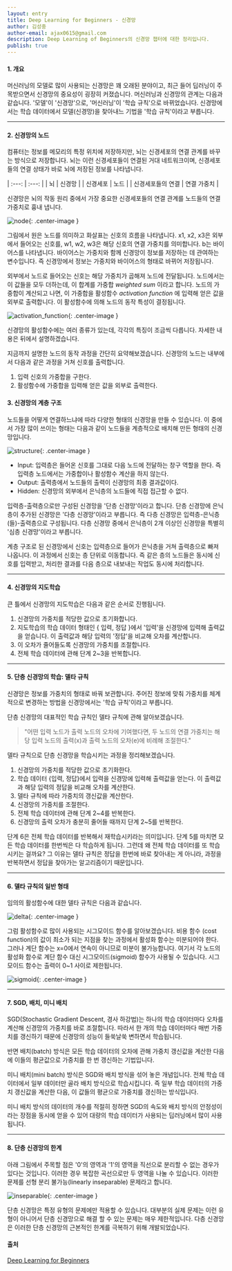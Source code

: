```yaml
---
layout: entry
title: Deep Learning for Beginners - 신경망
author: 김성중
author-email: ajax0615@gmail.com
description: Deep Learning of Beginners의 신경망 챕터에 대한 정리입니다.
publish: true
---
```


#### 1. 개요
머신러닝의 모델로 많이 사용되는 신경망은 꽤 오래된 분야이고, 최근 들어 딥러닝이 주목받으면서 신경망의 중요성이 굉장히 커졌습니다. 머신러닝과 신경망의 관계는 다음과 같습니다. '모델'이 '신경망'으로, '머신러닝'이 '학습 규칙'으로 바뀌었습니다. 신경망에서는 학습 데이터에서 모델(신경망)을 찾아내느 기법을 '학습 규칙'이라고 부릅니다.

---

#### 2. 신경망의 노드
컴퓨터는 정보를 메모리의 특정 위치에 저장하지만, 뇌는 신경세포의 연결 관계를 바꾸는 방식으로 저장합니다. 뇌는 이런 신경세포들이 연결된 거대 네트워크이며, 신경세포들의 연결 상태가 바로 뇌에 저장된 정보를 나타냅니다.

| :---: | :---: |
| 뇌 | 신경망 |
| 신경세포 | 노드 |
| 신경세포들의 연결 | 연결 가중치 |

신경망은 뇌의 작동 원리 중에서 가장 중요한 신경세포들의 연결 관계를 노드들의 연결 가중치로 흉내 냅니다.

![node](/images/2017/04/11/node.png "node"){: .center-image }

그림에서 원은 노드를 의미하고 화살표는 신호의 흐름을 나타냅니다. x1, x2, x3은 외부에서 들어오는 신호를, w1, w2, w3은 해당 신호의 연결 가중치를 의미합니다. b는 바이어스를 나타냅니다. 바이어스는 가중치와 함께 신경망이 정보를 저장하는 데 관여하는 변수입니다. 즉 신경망에서 정보는 가중치와 바이어스의 형태로 바뀌어 저장됩니다.

외부에서 노드로 들어오는 신호는 해당 가중치가 곱해져 노드에 전달됩니다. 노드에서는 이 값들을 모두 더하는데, 이 합계를 가중합 *weighted sum* 이라고 합니다. 노드의 가중합이 계산되고 나면, 이 가중합을 활성함수 *activation function* 에 입력해 얻은 값을 외부로 출력합니다. 이 활성함수에 의해 노드의 동작 특성이 결정됩니다.

![activation_function](/images/2017/04/11/activation_function.png "activation_function"){: .center-image }

신경망의 활성함수에는 여러 종류가 있는데, 각각의 특징이 조금씩 다릅니다. 자세한 내용은 뒤에서 설명하겠습니다.

지금까지 설명한 노드의 동작 과정을 간단히 요약해보겠습니다. 신경망의 노드는 내부에서 다음과 같은 과정을 거쳐 신호를 출력합니다.

1. 입력 신호의 가중합을 구한다.
2. 활성함수에 가중합을 입력해 얻은 값을 외부로 출력한다.

#### 3. 신경망의 계층 구조
노드들을 어떻게 연결하느냐에 따라 다양한 형태의 신경망을 만들 수 있습니다. 이 중에서 가장 많이 쓰이는 형태는 다음과 같이 노드들을 계층적으로 배치해 만든 형태의 신경망입니다.

![structure](/images/2017/04/11/structure.jpg "structure"){: .center-image }

- Input: 입력층은 들어온 신호를 그대로 다음 노드에 전달하는 창구 역할을 한다. 즉 입력층 노드에서는 가중합이나 활성함수 계산을 하지 않는다.
- Output: 출력층에서 노드들의 출력이 신경망의 최종 결과값이다.
- Hidden: 신경망의 외부에서 은닉층의 노드들에 직접 접근할 수 없다.

입력층-출력층으로만 구성된 신경망을 '단층 신경망'이라고 합니다. 단층 신경망에 은닉층이 추가된 신경망은 '다층 신경망'이라고 부릅니다. 즉 다층 신경망은 입력층-은닉층(들)-출력층으로 구성됩니다. 다층 신경망 중에서 은닉층이 2개 이상인 신경망을 특별히 '심층 신경망'이라고 부릅니다.

계층 구조로 된 신경망에서 신호는 입력층으로 들어가 은닉층을 거쳐 출력층으로 빠져 나옵니다. 이 과정에서 신호는 층 단위로 이동합니다. 즉 같은 층의 노드들은 동시에 신호를 입력받고, 처리한 결과를 다음 층으로 내보내는 작업도 동시에 처리합니다.

---

#### 4. 신경망의 지도학습
큰 틀에서 신경망의 지도학습은 다음과 같은 순서로 진행됩니다.

1. 신경망의 가중치를 적당한 값으로 초기화합니다.
2. 지도학습의 학습 데이터 형태인 { 입력, 정답 }에서 '입력'을 신경망에 입력해 출력값을 얻습니다. 이 출력값과 해당 입력의 '정답'을 비교해 오차를 계산합니다.
3. 이 오차가 줄어들도록 신경망의 가중치를 조절합니다.
4. 전체 학습 데이터에 관해 단계 2~3을 반복합니다.

---

#### 5. 단층 신경망의 학습: 델타 규칙
신경망은 정보를 가중치의 형태로 바꿔 보관합니다. 주어진 정보에 맞춰 가중치를 체계적으로 변경하는 방법을 신경망에서는 '학습 규칙'이라고 부릅니다.

단층 신경망의 대표적인 학습 규칙인 델타 규칙에 관해 알아보겠습니다.

> "어떤 입력 노드가 출력 노드의 오차에 기여했다면, 두 노드의 연결 가중치는 해당 입력 노드의 출력(x)과 출력 노드의 오차(e)에 비례해 조절한다."

델타 규칙으로 단층 신경망을 학습시키는 과정을 정리해보겠습니다.

1. 신경망의 가중치를 적당한 값으로 초기화한다.
2. 학습 데이터 {입력, 정답}에서 입력을 신경망에 입력해 출력값을 얻는다. 이 출력값과 해당 입력의 정답을 비교해 오차를 계산한다.
3. 델타 규칙에 따라 가중치의 갱신값을 계산한다.
4. 신경망의 가중치를 조절한다.
5. 전체 학습 데이터에 관해 단계 2~4를 반복한다.
6. 신경망의 출력 오차가 충분히 줄어들 때까지 단계 2~5를 반복한다.

단계 6은 전체 학습 데이터를 반복해서 재학습시키라는 의미입니다. 단계 5를 마치면 모든 학습 데이터를 한번씩은 다 학습하게 됩니다. 그런데 왜 전체 학습 데이터를 또 학습시키는 걸까요? 그 이유는 델타 규칙은 정답을 한번에 바로 찾아내는 게 아니라, 과정을 반복하면서 정답을 찾아가는 알고리즘이기 때문입니다.

---

#### 6. 델타 규칙의 일반 형태
임의의 활성함수에 대한 델타 규칙은 다음과 같습니다.

![delta](/images/2017/04/11/delta.png "delta"){: .center-image }

그럼 활성함수로 많이 사용되는 시그모이드 함수를 알아보겠습니다. 비용 함수 (cost function)의 값이 최소가 되는 지점을 찾는 과정에서 활성화 함수는 미분되어야 한다. 그러나 계단 함수는 x=0에서 연속이 아니므로 미분이 불가능합니다. 여기서 각 노드의 활성화 함수로 계단 함수 대신 시그모이드(sigmoid) 함수가 사용될 수 있습니다. 시그모이드 함수는 출력이 0~1 사이로 제한됩니다.

![sigmoid](/images/2017/04/11/sigmoid.png "sigmoid"){: .center-image }

---

#### 7. SGD, 배치, 미니 배치
SGD(Stochastic Gradient Descent, 경사 하강법)는 하나의 학습 데이터마다 오차를 계산해 신경망의 가중치를 바로 조절합니다. 따라서 한 개의 학습 데이터마다 매번 가중치를 갱신하기 때문에 신경망의 성능이 들쑥날쑥 변하면서 학습됩니다.

반면 배치(batch) 방식은 모든 학습 데이터의 오차에 관해 가중치 갱신값을 계산한 다음에 이들의 평균값으로 가중치를 한 번 갱신하는 기법입니다.

미니 배치(mini batch) 방식은 SGD와 배치 방식을 섞어 놓은 개념입니다. 전체 학습 데이터에서 일부 데이터만 골라 배치 방식으로 학습시킵니다. 즉 일부 학습 데이터의 가중치 갱신값을 계산한 다음, 이 값들의 평균으로 가중치를 갱신하는 방식입니다.

미니 배치 방식의 데이터의 개수를 적절히 정하면 SGD의 속도와 배치 방식의 안정성이라는 장점을 동시에 얻을 수 있어 대량의 학습 데이터가 사용되는 딥러닝에서 많이 사용됩니다.

---

#### 8. 단층 신경망의 한계
아래 그림에서 주목할 점은 '0'의 영역과 '1'의 영역을 직선으로 분리할 수 없는 경우가 있다는 것입니다. 이러한 경우 복잡한 곡선으로만 두 영역을 나눌 수 있습니다. 이러한 문제를 선형 분리 불가능(linearly inseparable) 문제라고 합니다.

![inseparable](/images/2017/04/11/inseparable.GIF "inseparable"){: .center-image }

단층 신경망은 특정 유형의 문제에만 적용할 수 있습니다. 대부분의 실제 문제는 이런 유형이 아니어서 단층 신경망으로 해결 할 수 있는 문제는 매우 제한적입니다. 다층 신경망은 이러한 단층 신경망의 근본적인 한계를 극복하기 위해 개발되었습니다.

#### 출처
[Deep Learning for Beginners](https://deeplearning4j.org/deeplearningforbeginners.html)
